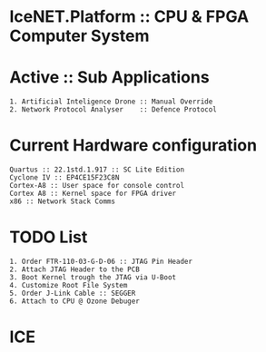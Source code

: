 # IceNET.Platform :: CPU & FPGA Computer System

# Active :: Sub Applications

	1. Artificial Inteligence Drone :: Manual Override
	2. Network Protocol Analyser 	:: Defence Protocol

# Current Hardware configuration

	Quartus :: 22.1std.1.917 :: SC Lite Edition
	Cyclone IV :: EP4CE15F23C8N
	Cortex-A8 :: User space for console control
	Cortex A8 :: Kernel space for FPGA driver
	x86 :: Network Stack Comms

# TODO List

	1. Order FTR-110-03-G-D-06 :: JTAG Pin Header
	2. Attach JTAG Header to the PCB
	3. Boot Kernel trough the JTAG via U-Boot
	4. Customize Root File System
	5. Order J-Link Cable :: SEGGER
	6. Attach to CPU @ Ozone Debuger

# ICE
